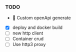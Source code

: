 ### TODO

- 🚧 Custom openApi generate
- [x] deploy and docker build
- [ ] new http client
- [ ] Container crud
- [ ] Use http3 proxy